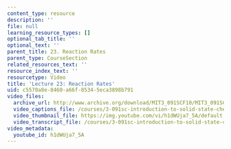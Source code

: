```yaml
---
content_type: resource
description: ''
file: null
learning_resource_types: []
optional_tab_title: ''
optional_text: ''
parent_title: 23. Reaction Rates
parent_type: CourseSection
related_resources_text: ''
resource_index_text: ''
resourcetype: Video
title: 'Lecture 23: Reaction Rates'
uid: c5570a8e-8460-a66f-8534-5eca3898b791
video_files:
  archive_url: http://www.archive.org/download/MIT3_091SCF10/MIT3_091SCF10lec23_300k.mp4
  video_captions_file: /courses/3-091sc-introduction-to-solid-state-chemistry-fall-2010/8b701b8e8aa1567992e51e4a0ad6c539_h1dWUja7_5A.vtt
  video_thumbnail_file: https://img.youtube.com/vi/h1dWUja7_5A/default.jpg
  video_transcript_file: /courses/3-091sc-introduction-to-solid-state-chemistry-fall-2010/76a0e0919494eaaa2c5187f5dfd3cd16_h1dWUja7_5A.pdf
video_metadata:
  youtube_id: h1dWUja7_5A
---
```

